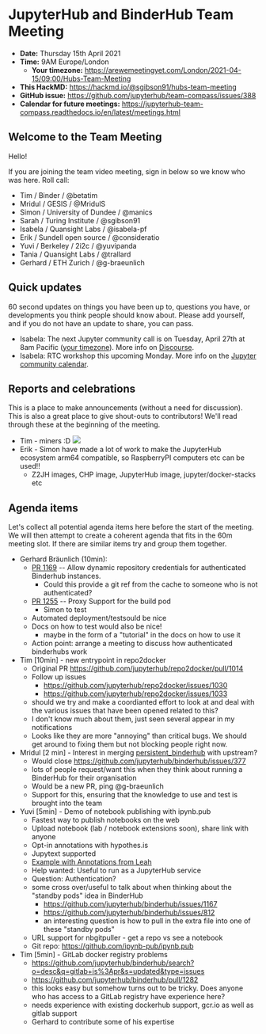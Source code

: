 # JupyterHub and BinderHub Team Meeting

- **Date:** Thursday 15th April 2021
- **Time:** 9AM Europe/London
  - **Your timezone:** <https://arewemeetingyet.com/London/2021-04-15/09:00/Hubs-Team-Meeting>
- **This HackMD:** <https://hackmd.io/@sgibson91/hubs-team-meeting>
- **GitHub issue:** <https://github.com/jupyterhub/team-compass/issues/388>
- **Calendar for future meetings:** <https://jupyterhub-team-compass.readthedocs.io/en/latest/meetings.html>



## Welcome to the Team Meeting

Hello!

If you are joining the team video meeting, sign in below so we know who was here. Roll call:

- Tim / Binder / @betatim
- Mridul / GESIS / @MridulS
- Simon / University of Dundee / @manics
- Sarah / Turing Institute / @sgibson91
- Isabela / Quansight Labs / @isabela-pf
- Erik / Sundell open source / @consideratio
- Yuvi / Berkeley / 2i2c / @yuvipanda
- Tania / Quansight Labs / @trallard
- Gerhard / ETH Zurich / @g-braeunlich

## Quick updates

60 second updates on things you have been up to, questions you have, or developments you think people should know about. Please add yourself, and if you do not have an update to share, you can pass.

- Isabela: The next Jupyter community call is on Tuesday, April 27th at 8am Pacific ([your timezone](https://arewemeetingyet.com/Los%20Angeles/2021-04-27/8:00/Jupyter%20Community%20Call)). More info on [Discourse](https://discourse.jupyter.org/t/jupyter-community-calls/668).
- Isabela: RTC workshop this upcoming Monday. More info on the [Jupyter community calendar](https://jupyter.readthedocs.io/en/latest/community/content-community.html#jupyter-community-meetings).

## Reports and celebrations

This is a place to make announcements (without a need for discussion). This is also a great place to give shout-outs to contributors! We'll read through these at the beginning of the meeting.

- Tim - miners :D ![](https://i.imgur.com/cuQkYLo.png)
- Erik - Simon have made a lot of work to make the JupyterHub ecosystem arm64 compatible, so RaspberryPI computers etc can be used!!
  - Z2JH images, CHP image, JupyterHub image, jupyter/docker-stacks etc

## Agenda items

Let's collect all potential agenda items here before the start of the meeting. We will then attempt to create a coherent agenda that fits in the 60m meeting slot. If there are similar items try and group them together.

- Gerhard Bräunlich (10min):
  - [PR 1169](https://github.com/jupyterhub/binderhub/pull/1169) -- Allow dynamic repository credentials for authenticated Binderhub instances.
    - Could this provide a git ref from the cache to someone who is not authenticated?
  - [PR 1255](https://github.com/jupyterhub/binderhub/pull/1255) -- Proxy Support for the build pod
    - Simon to test
  - Automated deployment/testsould be nice
  - Docs on how to test would also be nice!
    - maybe in the form of a "tutorial" in the docs on how to use it
  - Action point: arrange a meeting to discuss how authenticated binderhubs work
- Tim [10min] - new entrypoint in repo2docker
  - Original PR <https://github.com/jupyterhub/repo2docker/pull/1014>
  - Follow up issues
    - <https://github.com/jupyterhub/repo2docker/issues/1030>
    - <https://github.com/jupyterhub/repo2docker/issues/1033>
  - should we try and make a coordianted effort to look at and deal with the various issues that have been opened related to this?
  - I don't know much about them, just seen several appear in my notifications
  - Looks like they are more "annoying" than critical bugs. We should get around to fixing them but not blocking people right now.
- Mridul [2 min] - Interest in merging [persistent_binderhub](https://github.com/gesiscss/persistent_binderhub) with upstream?
  - Would close <https://github.com/jupyterhub/binderhub/issues/377>
  - lots of people request/want this when they think about running a BinderHub for their organisation
  - Would be a new PR, ping @g-braeunlich
  - Support for this, ensuring that the knowledge to use and test is brought into the team
- Yuvi [5min] - Demo of notebook publishing with ipynb.pub
  - Fastest way to publish notebooks on the web
  - Upload notebook (lab / notebook extensions soon), share link with anyone
  - Opt-in annotations with hypothes.is
  - Jupytext supported
  - [Example with Annotations from Leah](https://ipynb.pub/view/eac8fe9fe71b355c79edf0c719a4546ae73b0ebfbbf39ff5e3e7225a43d5d1ca#displayOptions=enable-annotations)
  - Help wanted: Useful to run as a JupyterHub service
  - Question: Authentication?
  - some cross over/useful to talk about when thinking about the "standby pods" idea in BinderHub
    - <https://github.com/jupyterhub/binderhub/issues/1167>
    - <https://github.com/jupyterhub/binderhub/issues/812>
    - an interesting question is how to pull in the extra file into one of these "standby pods"
  - URL support for nbgitpuller - get a repo vs see a notebook
  - Git repo: <https://github.com/ipynb-pub/ipynb.pub>
- Tim [5min] - GitLab docker registry problems
  - <https://github.com/jupyterhub/binderhub/search?o=desc&q=gitlab+is%3Apr&s=updated&type=issues>
  - <https://github.com/jupyterhub/binderhub/pull/1282>
  - this looks easy but somehow turns out to be tricky. Does anyone who has access to a GitLab registry have experience here?
  - needs experience with existing dockerhub support, gcr.io as well as gitlab support
  - Gerhard to contribute some of his expertise
